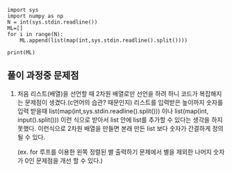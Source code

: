 ```
import sys
import numpy as np
N = int(sys.stdin.readline())
ML=[]
for i in range(N):
    ML.append(list(map(int,sys.stdin.readline().split())))
        
print(ML)
```

## 풀이 과정중 문제점
1. 처음 리스트(배열)을 선언할 때 2차원 배열로만 선언을 하려 하니 코드가 복잡해지는 문제점이 생겼다.(c언어의 습관? 때문인지) 리스트를 입력받은 높이까지 숫자를 입력 받을때 list(map(int,sys.stdin.readline().split())) 이나 list(map(int, input().split())) 이런 식으로 받아서 list 안에 list를 추가할 수 있다는 생각을 하지 못했다. 이런식으로 2차원 배열을 만들면 본래 만든 list 보다 숫자가 간결하게 정의될 수 있다. 

    (ex. for 루프를 이용한 왼쪽 정렬된 별 출력하기 문제에서 별을 제외한 나머지 숫자가 0인 문제점을 개선 할 수 있다.)